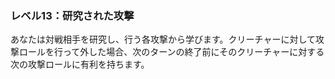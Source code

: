 ### レベル13：研究された攻撃

あなたは対戦相手を研究し、行う各攻撃から学びます。クリーチャーに対して攻撃ロールを行って外した場合、次のターンの終了前にそのクリーチャーに対する次の攻撃ロールに有利を持ちます。
